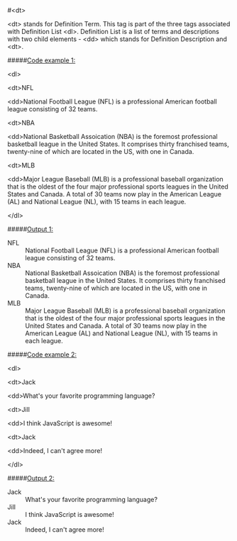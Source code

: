#&lt;dt&gt;

&lt;dt&gt; stands for Definition Term. This tag is part of the three tags associated with Definition List &lt;dl&gt;. Definition List is a list of terms and descriptions with two child elements - &lt;dd&gt; which stands for Definition Description and &lt;dt&gt;. 

#####<u>Code example 1:</u>

\<dl>

\<dt>NFL

\<dd>National Football League (NFL) is a professional American football league consisting of 32 teams.

\<dt>NBA

\<dd>National Basketball Assoication (NBA) is the foremost professional basketball league in the United States. It comprises thirty franchised teams, twenty-nine of which are located in the US, with one in Canada.

\<dt>MLB

\<dd>Major League Baseball (MLB) is a professional baseball organization that is the oldest of the four major professional sports leagues in the United States and Canada. A total of 30 teams now play in the American League (AL) and National League (NL), with 15 teams in each league.

\</dl>

#####<u>Output 1:</u>
<dl>
<dt>NFL
<dd>National Football League (NFL) is a professional American football league consisting of 32 teams.
<dt>NBA
<dd>National Basketball Assoication (NBA) is the foremost professional basketball league in the United States. It comprises thirty franchised teams, twenty-nine of which are located in the US, with one in Canada.
<dt>MLB
<dd>Major League Baseball (MLB) is a professional baseball organization that is the oldest of the four major professional sports leagues in the United States and Canada. A total of 30 teams now play in the American League (AL) and National League (NL), with 15 teams in each league.
</dl>

#####<u>Code example 2:</u>

\<dl>

\<dt>Jack</dt>

\<dd>What's your favorite programming language?</dd>

\<dt>Jill</dt>

\<dd>I think JavaScript is awesome!</dd>

\<dt>Jack</dt>

\<dd>Indeed, I can't agree more!</dd>

\</dl>

#####<u>Output 2:</u>
<dl>
<dt>Jack</dt>
<dd>What's your favorite programming language?</dd>
<dt>Jill</dt>
<dd>I think JavaScript is awesome!</dd>
<dt>Jack</dt>
<dd>Indeed, I can't agree more!</dd>
</dl>









